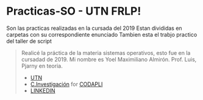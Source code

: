 # Practicas-SO - UTN FRLP!
Son las practicas realizadas en la cursada del 2019
Estan divididas en carpetas con su correspondiente enunciado
Tambien esta el trabjo practico  del taller de script
> Realicé la práctica de la materia sistemas operativos, esto fue en la cursadad de 2019. Mi nombre es Yoel Maximiliano Almirón. 
> Prof. Luis, Pjarny en teoria.
> - [UTN](https://www.frlp.utn.edu.ar/)
> - [C.Investigación](https://www.frlp.utn.edu.ar/) for [CODAPLI](https://codapli.frlp.utn.edu.ar/)
> - [LINKEDIN](https://www.linkedin.com/in/yoel-almiron/)
